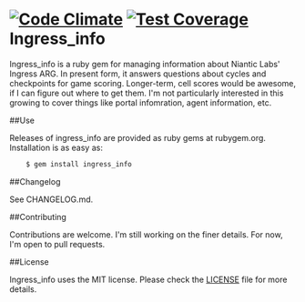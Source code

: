 [![Code Climate](https://codeclimate.com/github/snibble/ingress_info/badges/gpa.svg)](https://codeclimate.com/github/snibble/ingress_info)
[![Test Coverage](https://codeclimate.com/github/snibble/ingress_info/badges/coverage.svg)](https://codeclimate.com/github/snibble/ingress_info)
Ingress_info
============

Ingress_info is a ruby gem for managing information about Niantic Labs' Ingress ARG. In present form, it answers questions about cycles and checkpoints for game scoring. Longer-term, cell scores would be awesome, if I can figure out where to get them. I'm not particularly interested in this growing to cover things like portal infomration, agent information, etc.

##Use

Releases of ingress_info are provided as ruby gems at rubygem.org. Installation is as easy as:
```sh
    $ gem install ingress_info
```

##Changelog

See CHANGELOG.md.

##Contributing

Contributions are welcome. I'm still working on the finer details. For now, I'm open to pull requests.

##License

Ingress_info uses the MIT license. Please check the [LICENSE][] file for more details.

[license]: https://github.com/rubygems/rubygems.org/blob/master/MIT-LICENSE
